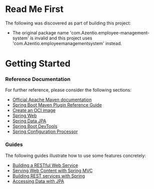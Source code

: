 # Read Me First
The following was discovered as part of building this project:

* The original package name 'com.Azentio.employee-management-system' is invalid and this project uses 'com.Azentio.employeemanagementsystem' instead.

# Getting Started

### Reference Documentation
For further reference, please consider the following sections:

* [Official Apache Maven documentation](https://maven.apache.org/guides/index.html)
* [Spring Boot Maven Plugin Reference Guide](https://docs.spring.io/spring-boot/docs/3.0.4/maven-plugin/reference/html/)
* [Create an OCI image](https://docs.spring.io/spring-boot/docs/3.0.4/maven-plugin/reference/html/#build-image)
* [Spring Web](https://docs.spring.io/spring-boot/docs/3.0.4/reference/htmlsingle/#web)
* [Spring Data JPA](https://docs.spring.io/spring-boot/docs/3.0.4/reference/htmlsingle/#data.sql.jpa-and-spring-data)
* [Spring Boot DevTools](https://docs.spring.io/spring-boot/docs/3.0.4/reference/htmlsingle/#using.devtools)
* [Spring Configuration Processor](https://docs.spring.io/spring-boot/docs/3.0.4/reference/htmlsingle/#appendix.configuration-metadata.annotation-processor)

### Guides
The following guides illustrate how to use some features concretely:

* [Building a RESTful Web Service](https://spring.io/guides/gs/rest-service/)
* [Serving Web Content with Spring MVC](https://spring.io/guides/gs/serving-web-content/)
* [Building REST services with Spring](https://spring.io/guides/tutorials/rest/)
* [Accessing Data with JPA](https://spring.io/guides/gs/accessing-data-jpa/)

